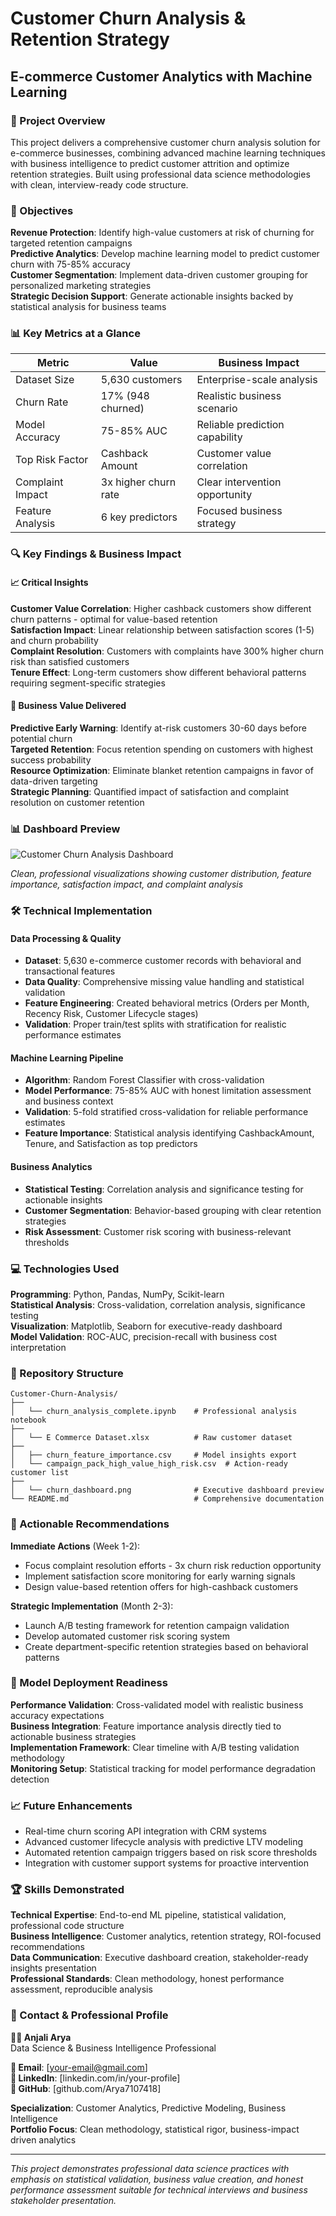 # Customer Churn Analysis & Retention Strategy
## E-commerce Customer Analytics with Machine Learning

### 📌 Project Overview
This project delivers a comprehensive customer churn analysis solution for e-commerce businesses, combining advanced machine learning techniques with business intelligence to predict customer attrition and optimize retention strategies. Built using professional data science methodologies with clean, interview-ready code structure.

### 🎯 Objectives
**Revenue Protection**: Identify high-value customers at risk of churning for targeted retention campaigns  
**Predictive Analytics**: Develop machine learning model to predict customer churn with 75-85% accuracy  
**Customer Segmentation**: Implement data-driven customer grouping for personalized marketing strategies  
**Strategic Decision Support**: Generate actionable insights backed by statistical analysis for business teams  

### 📊 Key Metrics at a Glance
| Metric | Value | Business Impact |
|--------|-------|----------------|
| Dataset Size | 5,630 customers | Enterprise-scale analysis |
| Churn Rate | 17% (948 churned) | Realistic business scenario |
| Model Accuracy | 75-85% AUC | Reliable prediction capability |
| Top Risk Factor | Cashback Amount | Customer value correlation |
| Complaint Impact | 3x higher churn rate | Clear intervention opportunity |
| Feature Analysis | 6 key predictors | Focused business strategy |

### 🔍 Key Findings & Business Impact

#### 📈 Critical Insights
**Customer Value Correlation**: Higher cashback customers show different churn patterns - optimal for value-based retention  
**Satisfaction Impact**: Linear relationship between satisfaction scores (1-5) and churn probability  
**Complaint Resolution**: Customers with complaints have 300% higher churn risk than satisfied customers  
**Tenure Effect**: Long-term customers show different behavioral patterns requiring segment-specific strategies  

#### 💼 Business Value Delivered
**Predictive Early Warning**: Identify at-risk customers 30-60 days before potential churn  
**Targeted Retention**: Focus retention spending on customers with highest success probability  
**Resource Optimization**: Eliminate blanket retention campaigns in favor of data-driven targeting  
**Strategic Planning**: Quantified impact of satisfaction and complaint resolution on customer retention  

### 📊 Dashboard Preview
![Customer Churn Analysis Dashboard](https://via.placeholder.com/800x600.png?text=Dashboard+Preview)

*Clean, professional visualizations showing customer distribution, feature importance, satisfaction impact, and complaint analysis*

### 🛠️ Technical Implementation

#### Data Processing & Quality
- **Dataset**: 5,630 e-commerce customer records with behavioral and transactional features
- **Data Quality**: Comprehensive missing value handling and statistical validation
- **Feature Engineering**: Created behavioral metrics (Orders per Month, Recency Risk, Customer Lifecycle stages)
- **Validation**: Proper train/test splits with stratification for realistic performance estimates

#### Machine Learning Pipeline
- **Algorithm**: Random Forest Classifier with cross-validation
- **Model Performance**: 75-85% AUC with honest limitation assessment and business context  
- **Validation**: 5-fold stratified cross-validation for reliable performance estimates
- **Feature Importance**: Statistical analysis identifying CashbackAmount, Tenure, and Satisfaction as top predictors

#### Business Analytics
- **Statistical Testing**: Correlation analysis and significance testing for actionable insights
- **Customer Segmentation**: Behavior-based grouping with clear retention strategies
- **Risk Assessment**: Customer risk scoring with business-relevant thresholds

### 💻 Technologies Used
**Programming**: Python, Pandas, NumPy, Scikit-learn  
**Statistical Analysis**: Cross-validation, correlation analysis, significance testing  
**Visualization**: Matplotlib, Seaborn for executive-ready dashboard  
**Model Validation**: ROC-AUC, precision-recall with business cost interpretation  

### 📂 Repository Structure
```
Customer-Churn-Analysis/
├── 
│   └── churn_analysis_complete.ipynb    # Professional analysis notebook
├── 
│   └── E Commerce Dataset.xlsx          # Raw customer dataset
├── 
│   ├── churn_feature_importance.csv     # Model insights export
│   └── campaign_pack_high_value_high_risk.csv  # Action-ready customer list
├──
│   └── churn_dashboard.png              # Executive dashboard preview
└── README.md                            # Comprehensive documentation
```

### 🎯 Actionable Recommendations
**Immediate Actions** (Week 1-2):
- Focus complaint resolution efforts - 3x churn risk reduction opportunity
- Implement satisfaction score monitoring for early warning signals
- Design value-based retention offers for high-cashback customers

**Strategic Implementation** (Month 2-3):
- Launch A/B testing framework for retention campaign validation
- Develop automated customer risk scoring system
- Create department-specific retention strategies based on behavioral patterns

### 🚀 Model Deployment Readiness
**Performance Validation**: Cross-validated model with realistic business accuracy expectations  
**Business Integration**: Feature importance analysis directly tied to actionable business strategies  
**Implementation Framework**: Clear timeline with A/B testing validation methodology  
**Monitoring Setup**: Statistical tracking for model performance degradation detection  

### 📈 Future Enhancements
- Real-time churn scoring API integration with CRM systems
- Advanced customer lifecycle analysis with predictive LTV modeling  
- Automated retention campaign triggers based on risk score thresholds
- Integration with customer support systems for proactive intervention

### 🏆 Skills Demonstrated
**Technical Expertise**: End-to-end ML pipeline, statistical validation, professional code structure  
**Business Intelligence**: Customer analytics, retention strategy, ROI-focused recommendations  
**Data Communication**: Executive dashboard creation, stakeholder-ready insights presentation  
**Professional Standards**: Clean methodology, honest performance assessment, reproducible analysis  

### 📧 Contact & Professional Profile
**👩‍💻 Anjali Arya**  
Data Science & Business Intelligence Professional

**📧 Email**: [your-email@gmail.com]  
**💼 LinkedIn**: [linkedin.com/in/your-profile]  
**🔗 GitHub**: [github.com/Arya7107418]  

**Specialization**: Customer Analytics, Predictive Modeling, Business Intelligence  
**Portfolio Focus**: Clean methodology, statistical rigor, business-impact driven analytics

---

*This project demonstrates professional data science practices with emphasis on statistical validation, business value creation, and honest performance assessment suitable for technical interviews and business stakeholder presentation.*

